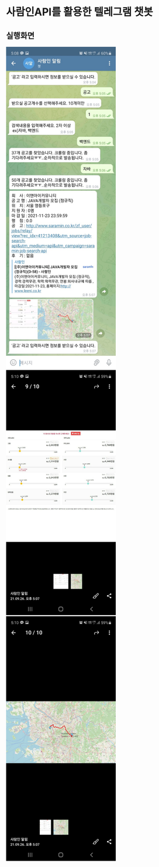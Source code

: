 # 사람인API를 활용한 텔레그램 챗봇

## 실행화면
<img src="./ETC/capture/chat_bot.jpg" width="300px" alt="Main"></img>
<img src="./ETC/capture/payment.jpg" width="300px" alt="Main"></img>
<img src="./ETC/capture/google_maps.jpg" width="300px" alt="Main"></img>
